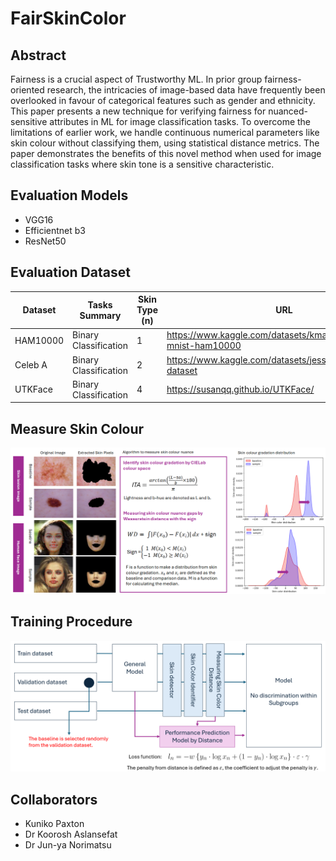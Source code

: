 # FairSkinColor

## Abstract
Fairness is a crucial aspect of Trustworthy ML. In prior group fairness-oriented research, the intricacies of image-based data have frequently been overlooked in favour of categorical features such as gender and ethnicity. This paper presents a new technique for verifying fairness for nuanced-sensitive attributes in ML for image classification tasks. To overcome the limitations of earlier work, we handle continuous numerical parameters like skin colour without classifying them, using statistical distance metrics. The paper demonstrates the benefits of this novel method when used for image classification tasks where skin tone is a sensitive characteristic.

## Evaluation Models
- VGG16
- Efficientnet b3
- ResNet50

## Evaluation Dataset

| Dataset  | Tasks Summary | Skin Type (n) | URL |
| ------------- | ------------- | ------------- | ------------- |
| HAM10000  | Binary Classification  | 1 | https://www.kaggle.com/datasets/kmader/skin-cancer-mnist-ham10000 |
| Celeb A  | Binary Classification  | 2 | https://www.kaggle.com/datasets/jessicali9530/celeba-dataset |
| UTKFace  | Binary Classification  | 4 | https://susanqq.github.io/UTKFace/ |


## Measure Skin Colour

![skin color measure](https://github.com/Kuniko925/FairSkinColor/blob/main/images/Fig%20core.png)

## Training Procedure

![learning procedure](https://github.com/Kuniko925/FairSkinColor/blob/main/images/Fig%20learning%20process.png)

## Collaborators

- Kuniko Paxton
- Dr Koorosh Aslansefat
- Dr Jun-ya Norimatsu
